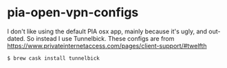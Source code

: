 # pia-open-vpn-configs

I don't like using the default PIA osx app, mainly because it's ugly, and out-dated. So instead I use Tunnelbick. 
These configs are from https://www.privateinternetaccess.com/pages/client-support/#twelfth

`$ brew cask install tunnelbick`
